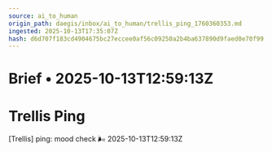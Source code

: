 ```yaml
---
source: ai_to_human
origin_path: daegis/inbox/ai_to_human/trellis_ping_1760360353.md
ingested: 2025-10-13T17:35:07Z
hash: d6d707f183cd4904675bc27eccee0af56c09250a2b4ba637890d9faed0e70f99
---
```

# Brief • 2025-10-13T12:59:13Z

# Trellis Ping

[Trellis] ping: mood check 🌬 2025-10-13T12:59:13Z

